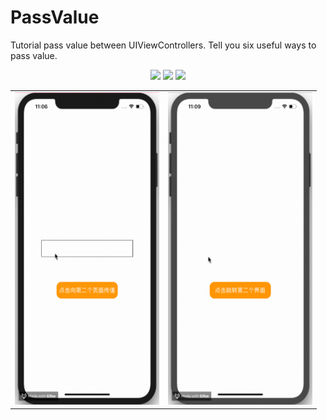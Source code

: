 # PassValue
Tutorial pass value between UIViewControllers.
Tell you six useful ways to pass value.

<p align="center">
    <img src="https://img.shields.io/badge/Swift-5.0-important.svg?style=flat&logo=swift"/>
    <img src="https://img.shields.io/badge/Xcode-11.3-ff69b4.svg??style=flat&logo=apache"/>
    <img src="https://img.shields.io/badge/QQ-1970014719-blue.svg??style=flat&logo=tencent-qq"/>
</p>

<table><tr>
<td><img src="forward.gif" width="231" height="500"/></td>
<td><img src="backward.gif" width="231" height="500"/></td>
</tr></table>
